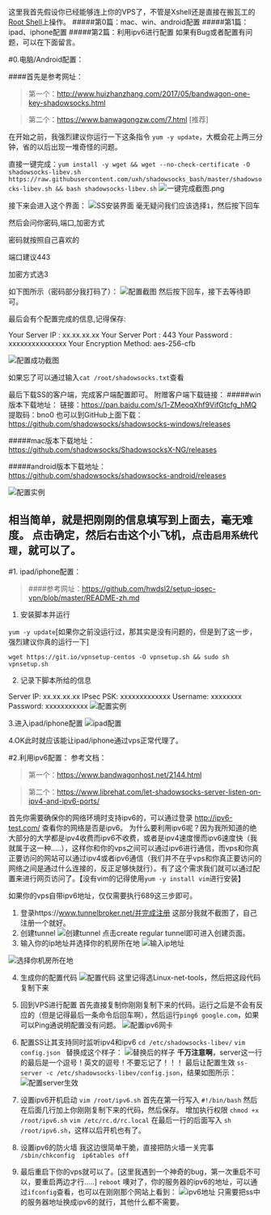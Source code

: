 这里我首先假设你已经能够连上你的VPS了，不管是Xshell还是直接在搬瓦工的[Root Shell](https://kiwivm.64clouds.com/main.php)上操作。
#####第0篇：mac、win、android配置
#####第1篇：ipad、iphone配置
#####第2篇：利用ipv6进行配置
如果有Bug或者配置有问题，可以在下面留言。

#0.电脑/Android配置：

####首先是参考网址：

>第一个：http://www.huizhanzhang.com/2017/05/bandwagon-one-key-shadowsocks.html

>第二个：https://www.banwagongzw.com/7.html  [推荐]

在开始之前，我强烈建议你运行一下这条指令  `yum -y update`，大概会花上两三分钟，省的以后出现一堆奇怪的问题。

直接一键完成：`yum install -y wget && wget --no-check-certificate -O shadowsocks-libev.sh https://raw.githubusercontent.com/uxh/shadowsocks_bash/master/shadowsocks-libev.sh && bash shadowsocks-libev.sh`
![一键完成截图.png](https://upload-images.jianshu.io/upload_images/13050335-e18260602dded038.png?imageMogr2/auto-orient/strip%7CimageView2/2/w/1240)

接下来会进入这个界面：
![SS安装界面](https://upload-images.jianshu.io/upload_images/13050335-7dd47a2e96bacc58.png?imageMogr2/auto-orient/strip%7CimageView2/2/w/1240)
毫无疑问我们应该选择`1`，然后按下回车

然后会问你密码,端口,加密方式

密码就按照自己喜欢的

端口建议443

加密方式选3

如下图所示（密码部分我打码了）：
![配置截图](https://upload-images.jianshu.io/upload_images/13050335-5306bab72174c691.png?imageMogr2/auto-orient/strip%7CimageView2/2/w/1240)
然后按下回车，接下去等待即可。

最后会有个配置完成的信息,记得保存:

Your Server IP        :  xx.xx.xx.xx
Your Server Port      :  443
Your Password        :  xxxxxxxxxxxxxxx
Your Encryption Method:  aes-256-cfb

![配置成功截图](https://upload-images.jianshu.io/upload_images/13050335-6493bff7b308f684.png?imageMogr2/auto-orient/strip%7CimageView2/2/w/1240)



如果忘了可以通过输入`cat /root/shadowsocks.txt`查看

最后下载SS的客户端，完成客户端配置即可。
附赠客户端下载链接：
#####win版本下载地址：
链接：https://pan.baidu.com/s/1-ZMeoqXhf9VifGtcfg_hMQ 
提取码：bno0 
也可以到GitHub上面下载：https://github.com/shadowsocks/shadowsocks-windows/releases

#####mac版本下载地址：
https://github.com/shadowsocks/ShadowsocksX-NG/releases

#####android版本下载地址：
https://github.com/shadowsocks/shadowsocks-android/releases

![配置实例](https://upload-images.jianshu.io/upload_images/13050335-b7757227c56c0f5f.png?imageMogr2/auto-orient/strip%7CimageView2/2/w/1240)

相当简单，就是把刚刚的信息填写到上面去，毫无难度。
点击确定，然后右击这个小飞机，点击`启用系统代理`，就可以了。
-------------------------------------------------------------------------------

#1. ipad/iphone配置：

>####参考网址：https://github.com/hwdsl2/setup-ipsec-vpn/blob/master/README-zh.md

1. 安装脚本并运行

`yum -y update`[如果你之前没运行过，那其实是没有问题的，但是到了这一步，强烈建议你真的运行一下]

`wget https://git.io/vpnsetup-centos -O vpnsetup.sh && sudo sh vpnsetup.sh`

2. 记录下脚本所给的信息

Server IP: xx.xx.xx.xx
IPsec PSK: xxxxxxxxxxxxx
Username: xxxxxxxx
Password: xxxxxxxxxxx
![配置实例](https://upload-images.jianshu.io/upload_images/13050335-6bd9ccc664c32c58.png?imageMogr2/auto-orient/strip%7CimageView2/2/w/1240)

3.进入ipad/iphone配置
![ipad配置](https://upload-images.jianshu.io/upload_images/13050335-84f936500935b0f7.png?imageMogr2/auto-orient/strip%7CimageView2/2/w/1240)

4.OK此时就应该能让ipad/iphone通过vps正常代理了。

#2.利用ipv6配置：
参考文档：
> 第一个：https://www.bandwagonhost.net/2144.html

> 第二个：https://www.librehat.com/let-shadowsocks-server-listen-on-ipv4-and-ipv6-ports/

首先你需要确保你的网络环境时支持ipv6的，可以通过登录 http://ipv6-test.com/ 查看你的网络是否是ipv6。
为什么要利用ipv6呢？因为我所知道的绝大部分的大学都是ipv4收费而ipv6不收费，或者是ipv4速度慢而ipv6速度快（我就属于这一种.....），这样你和你的vps之间可以通过ipv6进行通信，而vps和你真正要访问的网站可以通过ipv4或者ipv6通信（我们并不在乎vps和你真正要访问的网络之间是通过什么连接的，反正足够快就行）。有了这个需求我们就可以通过配置来进行网页访问了。【没有vim的记得使用`yum -y install vim`进行安装】

如果你的vps自带ipv6地址，仅仅需要执行689这三步即可。
1. 登录https://www.tunnelbroker.net/并完成注册
这部分我就不截图了，自己注册一个就好。
2. 创建tunnel
![创建tunnel](https://upload-images.jianshu.io/upload_images/13050335-1c521e82eb8dbb63.png?imageMogr2/auto-orient/strip%7CimageView2/2/w/1240)
点击create regular tunnel即可进入创建页面。
3. 输入你的ip地址并选择你的机房所在地
![输入ip地址](https://upload-images.jianshu.io/upload_images/13050335-5c854248221d6c8d.png?imageMogr2/auto-orient/strip%7CimageView2/2/w/1240)

![选择你机房所在地](https://upload-images.jianshu.io/upload_images/13050335-b88dcdcde624a4f1.png?imageMogr2/auto-orient/strip%7CimageView2/2/w/1240)

4. 生成你的配置代码
![配置代码](https://upload-images.jianshu.io/upload_images/13050335-32aa91380fcf819c.png?imageMogr2/auto-orient/strip%7CimageView2/2/w/1240)
这里记得选Linux-net-tools，然后把这段代码复制下来

5. 回到VPS进行配置
首先直接复制你刚刚复制下来的代码。运行之后是不会有反应的（但是记得最后一条命令后回车啊），然后运行`ping6 google.com`，如果可以Ping通说明配置没有问题。
![配置ipv6网卡](https://upload-images.jianshu.io/upload_images/13050335-c598f48f4f73affa.png?imageMogr2/auto-orient/strip%7CimageView2/2/w/1240)


6. 配置SS让其支持同时监听ipv4和ipv6
`cd /etc/shadowsocks-libev/`
`vim config.json `
替换成这个样子：
![替换后的样子](https://upload-images.jianshu.io/upload_images/13050335-0f3b3a58acf67a25.png?imageMogr2/auto-orient/strip%7CimageView2/2/w/1240)
**千万注意啊**，server这一行的最后是一个逗号！英文的逗号！不要忘记了！！！
最后让配置生效 `ss-server -c /etc/shadowsocks-libev/config.json`，结果如图所示：
![配置server生效](https://upload-images.jianshu.io/upload_images/13050335-4de07c569d5ca108.png?imageMogr2/auto-orient/strip%7CimageView2/2/w/1240)


7. 设置ipv6开机启动
`vim /root/ipv6.sh`
首先在第一行写入 `#!/bin/bash`
然后在后面几行加上你刚刚复制下来的代码，然后保存。
增加执行权限  `chmod +x /root/ipv6.sh`
`vim /etc/rc.d/rc.local`
在最后一行的后面写入 `sh /root/ipv6.sh`，这样以后开机也有了。

8. 设置ipv6的防火墙
我这边很简单干脆，直接把防火墙一关完事
`/sbin/chkconfig  ip6tables off`

9. 最后重启下你的vps就可以了。[这里我遇到一个神奇的bug，第一次重启不可以，要重启两边才行.....]
`reboot`
噢对了，你的服务器的ipv6的地址，可以通过`ifconfig`查看，也可以在刚刚那个网站上看到：
![ipv6地址](https://upload-images.jianshu.io/upload_images/13050335-56d7011991666ac9.png?imageMogr2/auto-orient/strip%7CimageView2/2/w/1240)
只需要把ss中的服务器地址换成ipv6的就行，其他什么都不需要。
